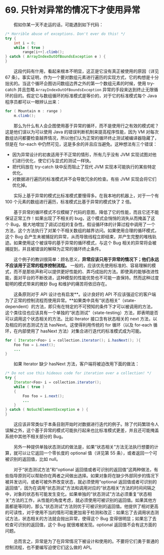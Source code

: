 # 69. 只针对异常的情况下才使用异常

　　假如你某一天不走运的话，可能遇到如下代码：

```java
/* Horrible abuse of exceptions. Don't ever do this! */
try {
    int i = 0;
    while ( true )
        range[i++].climb();
} catch ( ArrayIndexOutOfBoundsException e ) {
}
```

　　这段代码有什用，看起来根本不明显，这正是它没有真正被使用的原因（详见 67 条）。事实证明，作为一个要对数组元素进行遍历的实现方式，它的构想是十分拙劣的。当这个循环企图访问数组边界之外的第一个数组元素的时候，使用 try-catch 并且忽略 `ArrayIndexOutOfBoundsException` 异常的手段来达到终止无限循环的目的。假定它与数组循环的标准模式是等价的，对于它的标准模式每个 Java 程序员都可以一眼辨认出来：

```java
for ( Mountain m : range )
    m.climb();
```

　　那么为什么有人会企图使用基于异常的循环，而不是使用行之有效的模式呢？这是他们误以为可以使用 Java 的错误判断机制来提高程序性能，因为 VM 对每次数组访问都要检查越界情况，所以他们认为正常的循环终止测试被编译器隐藏了，但是在 for-each 中仍然可见，这是多余的并且应当避免。这种想法有三个错误：

 - 因为异常设计的初衷适用于不正常的情形，所有几乎没有 JVM 实现试图对他们进行优化，使它们与显式的测试一样快。
 - 把代码放在 try-catch 块中反而阻止了现代 JVM 实现本可能执行的某些特定优化。
 - 对数据进行遍历的标准模式并不会导致冗余的检查。有些 JVM 实现会将它们优化掉。

　　实际上基于异常的模式比标准模式要慢得多。在我本地的机器上，对于一个有 100 个元素的数组进行遍历，标准模式比基于异常的模式快了 2 倍。

　　基于异常的循环模式不仅模糊了代码的意图，降低了它的性能，而且它还不能保证正常工作！如果出现了不相关的 bug，这个模式会悄悄的消失从而掩盖了这个 Bug，极大地增加了调试过程的复杂性。假设循环体的计算过程中调用了一个方法，这个方法执行了对某个不相关数组的越界访问。如果使用合理的循环模式，这个 Bug 会产生未被捕捉的异常，从而导致线程立即结束，并产生完整的堆栈轨迹。如果使用这个被误导的基于异常的循环模式，与这个 Bug 相关的异常将会被捕捉到，并且被错误的解释为正常的循环终止条件。

　　这个例子的教训很简单：顾名思义，**异常应该只用于异常的情况下；他们永远不应该用于正常的程序控制流程。** 一般的，应该优先使用标准的、容易理解的模式，而不是那些声称可以提供更好性能的、弄巧成拙的方法。即使真的能够改进性能，面对平台的不断改进，这种模型的性能优势也不可能一直保持。然而这种过度聪明的模式带来的微妙 Bug 和维护的痛苦将依旧存在。

　　这条原则对于 API 设计也有启发**。设计良好的 API 不应该强迫它的客户端为了正常的控制流程而使用异常。**如果类中具有“状态相关”（state-dependent）的方法，即只有在特定的不可预知的条件下才可以被调用的方法，这个类往往也应该具有一个单独的“状态测试”（state-testing）方法，即表明是否可以调用这个状态相关的方法。比如 Iterator 接口含有状态相关的 next 方法，以及相应的状态测试方法 hasNext。这使得利用传统的 for 循环（以及 for-each 循环，在内部使用了 hasNext 方法）对集合进行迭代的标准模式成为可能。

```java
for ( Iterator<Foo> i = collection.iterator(); i.hasNext(); ){
    Foo foo = i.next();
    ...
}
```

　　如果 Iterator 缺少 hasNext 方法，客户端将被迫改用下面的做法：

```java
/* Do not use this hideous code for iteration over a collection! */
try {
    Iterator<Foo> i = collection.iterator();
    while ( true )
    {
        Foo foo = i.next();
        ...
    }
} catch ( NoSuchElementException e ) {
}
```

　　这应该非常类似于本条目刚开始时对数据进行迭代的例子。除了代码繁琐令人误解之外，这个基于异常的模式可能执行起来也比标准模式更差，并且还可能掩盖系统中其他不相关部分的 Bug。

　　另外一种提供单独状态测试的做法是，如果“状态相关”方法无法执行想要的计算，就可以让它返回一个零长度的 optional 值（详见第 55 条），或者返回一个可被识别的返回值，比如 null。

　　对于“状态测试方法”和“optional 返回值或者可识别的返回值”这两种做法，有些指导原则可以帮助你在两者之间做出选择。如果对象将在缺少外部同步的情况下被并发访问，或者可被外界改变状态，就必须使用“optional 返回值或者可识别的返回值”，因为在调用“状态测试”方法和调用对应的“状态相关”方法的时间间隔之中，对象的状态有可能发生变化。如果单独的“状态测试”方法必须重复“状态相关”方法的工作，从性能的角度考虑，就必须使用可被识别的返回值。如果其他方面都是等同的，那么“状态测试”方法则优于可被识别的返回值。他提供了相对更高的可读性，对于使用不当的情形可能更加易于检测和改正：如果忘了去调用状态测试方法，状态相关的方法就会抛出异常，使得这个 Bug 变得很明显；如果忘了去检查可识别的返回值，这个 Bug 就很难被发现。optional 返回值不会有这方面的问题。

　　总而言之，异常是为了在异常情况下被设计和使用的。不要将它们勇于普通的控制流程，也不要编写迫使它们这么做的 API。
